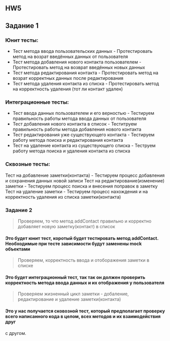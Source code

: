 ## HW5
## Задание 1
### Юнит тесты:
- Тест метода ввода пользовательских данных - Протестировать метод на возрат введённых данных от пользователя
- Тест метода добавления нового контакта пользователем - Протестировать метод на возврат введённых новых данных
- Тест метода редактирования контакта - Протестировать метод на возрат корректных данных после редактирования
- Тест метода удаления контакта из списка - Протестировать метод на корректность удаления (тот ли контакт удален)
### Интеграционные тесты:
- Тест ввода данных пользователем и его верностью - Тестируем правильность работы метода ввода данных от пользователя
- Тест добавления нового контакта в список - Теститруем правильность работы метода добавления нового контакта
- Тест редактирования уже существующего контакта - Тестируем работу метода поиска и редактирования контакта
- Тест на удаление контакта из существующего списка - Теструем работу метода поиска и удаления контакта из списка
### Сквозные тесты:
Тест на добавление заметки(контакта) - Тестируем процесс добавления и сохранения данных новой записи
Тест на редактирование(изменение) заметки - Тестируем процесс поиска и внесения поправок в заметку
Тест на удаление заметки - Тестируем процесс нахождения и на корректность удаления из списка заметки(контакта)

### Задание 2
> Проверяем, то что метод addContact правильно и корректно добавляет новую заметку(контакт) в список
####    Это будет юнит тест, коротый будет тестировать метод addContact. Необходимые при тесте зависимости будут заменены mock объектами
> Проверяем, корректность ввода и отоборажения заметки в списке
####    Это будет интеграционный тест, так так он должен проверить корректность метода ввода данных и их отображения у пользователя
> Проверяем жизненный цикл заметки - добаление, редактирование и удаление заметки(контакта)
####    Это у нас получается сковозной тест, который предполагает проверку всего написанного кода в целом, всех методов и их взаимодействия друг
с другом. 

